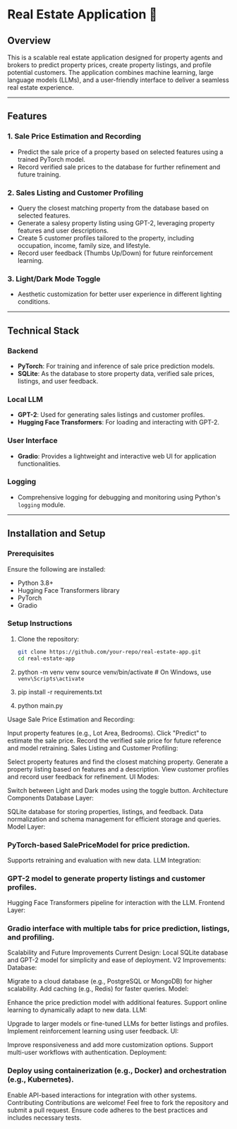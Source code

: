 # Real Estate Application 🏡

## Overview
This is a scalable real estate application designed for property agents and brokers to predict property prices, create property listings, and profile potential customers. The application combines machine learning, large language models (LLMs), and a user-friendly interface to deliver a seamless real estate experience.

---

## Features
### 1. Sale Price Estimation and Recording
- Predict the sale price of a property based on selected features using a trained PyTorch model.
- Record verified sale prices to the database for further refinement and future training.

### 2. Sales Listing and Customer Profiling
- Query the closest matching property from the database based on selected features.
- Generate a salesy property listing using GPT-2, leveraging property features and user descriptions.
- Create 5 customer profiles tailored to the property, including occupation, income, family size, and lifestyle.
- Record user feedback (Thumbs Up/Down) for future reinforcement learning.

### 3. Light/Dark Mode Toggle
- Aesthetic customization for better user experience in different lighting conditions.

---

## Technical Stack
### Backend
- **PyTorch**: For training and inference of sale price prediction models.
- **SQLite**: As the database to store property data, verified sale prices, listings, and user feedback.

### Local LLM
- **GPT-2**: Used for generating sales listings and customer profiles.
- **Hugging Face Transformers**: For loading and interacting with GPT-2.

### User Interface
- **Gradio**: Provides a lightweight and interactive web UI for application functionalities.

### Logging
- Comprehensive logging for debugging and monitoring using Python's `logging` module.

---

## Installation and Setup

### Prerequisites
Ensure the following are installed:
- Python 3.8+
- Hugging Face Transformers library
- PyTorch
- Gradio

### Setup Instructions
1. Clone the repository:
   ```bash
   git clone https://github.com/your-repo/real-estate-app.git
   cd real-estate-app

2. python -m venv venv
source venv/bin/activate   # On Windows, use `venv\Scripts\activate`

3. pip install -r requirements.txt

4. python main.py

Usage
Sale Price Estimation and Recording:

Input property features (e.g., Lot Area, Bedrooms).
Click "Predict" to estimate the sale price.
Record the verified sale price for future reference and model retraining.
Sales Listing and Customer Profiling:

Select property features and find the closest matching property.
Generate a property listing based on features and a description.
View customer profiles and record user feedback for refinement.
UI Modes:

Switch between Light and Dark modes using the toggle button.
Architecture
Components
Database Layer:

SQLite database for storing properties, listings, and feedback.
Data normalization and schema management for efficient storage and queries.
Model Layer:

### PyTorch-based SalePriceModel for price prediction.
Supports retraining and evaluation with new data.
LLM Integration:

### GPT-2 model to generate property listings and customer profiles.
Hugging Face Transformers pipeline for interaction with the LLM.
Frontend Layer:

### Gradio interface with multiple tabs for price prediction, listings, and profiling.
Scalability and Future Improvements
Current Design:
Local SQLite database and GPT-2 model for simplicity and ease of deployment.
V2 Improvements:
Database:

Migrate to a cloud database (e.g., PostgreSQL or MongoDB) for higher scalability.
Add caching (e.g., Redis) for faster queries.
Model:

Enhance the price prediction model with additional features.
Support online learning to dynamically adapt to new data.
LLM:

Upgrade to larger models or fine-tuned LLMs for better listings and profiles.
Implement reinforcement learning using user feedback.
UI:

Improve responsiveness and add more customization options.
Support multi-user workflows with authentication.
Deployment:

### Deploy using containerization (e.g., Docker) and orchestration (e.g., Kubernetes).
Enable API-based interactions for integration with other systems.
Contributing
Contributions are welcome! Feel free to fork the repository and submit a pull request. Ensure code adheres to the best practices and includes necessary tests.


